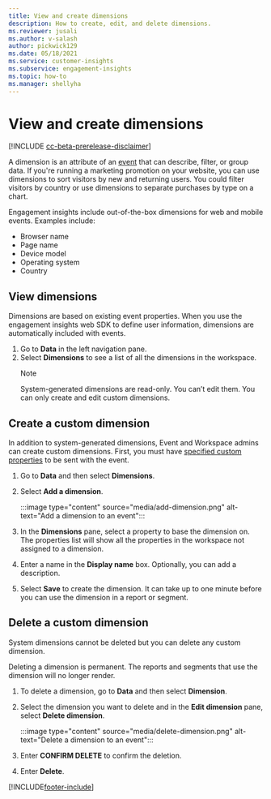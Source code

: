 ```yaml
---
title: View and create dimensions
description: How to create, edit, and delete dimensions.
ms.reviewer: jusali
ms.author: v-salash
author: pickwick129
ms.date: 05/18/2021
ms.service: customer-insights
ms.subservice: engagement-insights 
ms.topic: how-to
ms.manager: shellyha 
---
```


# View and create dimensions

[!INCLUDE [cc-beta-prerelease-disclaimer](includes/cc-beta-prerelease-disclaimer.md)]

A dimension is an attribute of an [event](refined-events.md) that can describe, filter, or group data. If you're running a marketing promotion on your website, you can use dimensions to sort visitors by new and returning users. You could filter visitors by country or use dimensions to separate purchases by type on a chart. 

Engagement insights include out-of-the-box dimensions for web and mobile events. Examples include:

- Browser name
- Page name
- Device model
- Operating system
- Country

## View dimensions

Dimensions are based on existing event properties. When you use the engagement insights web SDK to define user information, dimensions are automatically included with events.

1. Go to **Data** in the left navigation pane. 
1. Select **Dimensions** to see a list of all the dimensions in the workspace. 
   > [!NOTE]
   > System-generated dimensions are read-only. You can’t edit them. You can only create and edit custom dimensions.

## Create a custom dimension

In addition to system-generated dimensions, Event and Workspace admins can create custom dimensions. First, you must have [specified custom properties](advanced-SDK-implementation.md) to be sent with the event.

1. Go to **Data** and then select **Dimensions**.
1. Select **Add a dimension**.

   :::image type="content" source="media/add-dimension.png" alt-text="Add a dimension to an event":::

1. In the **Dimensions** pane, select a property to base the dimension on. The properties list will show all the properties in the workspace not assigned to a dimension.
1. Enter a name in the **Display name** box. Optionally, you can add a description.
1. Select **Save** to create the dimension. It can take up to one minute before you can use the dimension in a report or segment. 

## Delete a custom dimension

System dimensions cannot be deleted but you can delete any custom dimension.

Deleting a dimension is permanent. The reports and segments that use the dimension will no longer render. 

1. To delete a  dimension, go to **Data** and then select **Dimension**.
1. Select the dimension you want to delete and in the **Edit dimension** pane, select **Delete dimension**.

   :::image type="content" source="media/delete-dimension.png" alt-text="Delete a dimension to an event":::

1. Enter **CONFIRM DELETE** to confirm the deletion. 
1. Enter **Delete**.

[!INCLUDE[footer-include](../includes/footer-banner.md)]